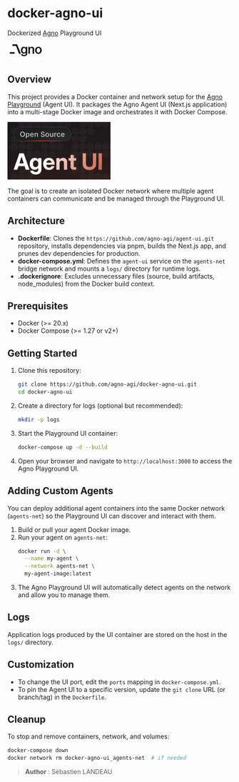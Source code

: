 # docker-agno-ui

Dockerized [Agno](https://www.agno.com/) Playground UI

![logo](./docs/logo.png)




## Overview

This project provides a Docker container and network setup for the [Agno Playground](https://docs.agno.com/agent-ui/introduction) (Agent UI). It packages the Agno Agent UI (Next.js application) into a multi-stage Docker image and orchestrates it with Docker Compose.

![Playground](./docs/ui.png)

The goal is to create an isolated Docker network where multiple agent containers can communicate and be managed through the Playground UI.

## Architecture

- **Dockerfile**: Clones the `https://github.com/agno-agi/agent-ui.git` repository, installs dependencies via pnpm, builds the Next.js app, and prunes dev dependencies for production.
- **docker-compose.yml**: Defines the `agent-ui` service on the `agents-net` bridge network and mounts a `logs/` directory for runtime logs.
- **.dockerignore**: Excludes unnecessary files (source, build artifacts, node_modules) from the Docker build context.

## Prerequisites

- Docker (>= 20.x)
- Docker Compose (>= 1.27 or v2+)

## Getting Started

1. Clone this repository:
   ```bash
   git clone https://github.com/agno-agi/docker-agno-ui.git
   cd docker-agno-ui
   ```
2. Create a directory for logs (optional but recommended):
   ```bash
   mkdir -p logs
   ```
3. Start the Playground UI container:
   ```bash
   docker-compose up -d --build
   ```
4. Open your browser and navigate to `http://localhost:3000` to access the Agno Playground UI.

## Adding Custom Agents

You can deploy additional agent containers into the same Docker network (`agents-net`) so the Playground UI can discover and interact with them.

1. Build or pull your agent Docker image.
2. Run your agent on `agents-net`:
   ```bash
   docker run -d \
     --name my-agent \
     --network agents-net \
     my-agent-image:latest
   ```
3. The Agno Playground UI will automatically detect agents on the network and allow you to manage them.

## Logs

Application logs produced by the UI container are stored on the host in the `logs/` directory.

## Customization

- To change the UI port, edit the `ports` mapping in `docker-compose.yml`.
- To pin the Agent UI to a specific version, update the `git clone` URL (or branch/tag) in the `Dockerfile`.

## Cleanup

To stop and remove containers, network, and volumes:
```bash
docker-compose down
docker network rm docker-agno-ui_agents-net  # if needed
```  



> **Author** : Sébastien LANDEAU